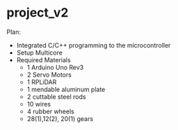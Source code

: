 # project_v2

Plan:

- Integrated C/C++ programming to the microcontroller
- Setup Multicore
- Required Materials
  - 1 Arduino Uno Rev3
  - 2 Servo Motors
  - 1 RPLiDAR 
  - 1 mendable aluminum plate
  - 2 cuttable steel rods
  - 10 wires 
  - 4 rubber wheels 
  - 28(1),12(2), 20(1) gears 
